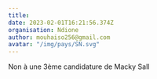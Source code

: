 ```yaml
---
title: 
date: 2023-02-01T16:21:56.374Z
organisation: Ndione 
author: mouhaiso256@gmail.com 
avatar: "/img/pays/SN.svg"
---
```


Non à une 3ème candidature de Macky Sall 